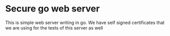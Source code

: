 # Secure go web server
This is simple web server writing in go.
We have self signed certificates that we are using for the tests of this server as well
